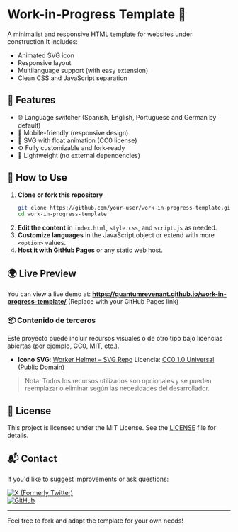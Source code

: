 # Work-in-Progress Template 🚧

A minimalist and responsive HTML template for websites under construction.It includes:

- Animated SVG icon
- Responsive layout
- Multilanguage support (with easy extension)
- Clean CSS and JavaScript separation

## 🔧 Features

- 🌐 Language switcher (Spanish, English, Portuguese and German by default)
- 📱 Mobile-friendly (responsive design)
- 🎨 SVG with float animation (CC0 license)
- ⚙️ Fully customizable and fork-ready
- 🍃 Lightweight (no external dependencies)

## 🧰 How to Use

1. **Clone or fork this repository**
   ```bash
   git clone https://github.com/your-user/work-in-progress-template.git
   cd work-in-progress-template
   ```
2. **Edit the content** in `index.html`, `style.css`, and `script.js` as needed.
3. **Customize languages** in the JavaScript object or extend with more `<option>` values.
4. **Host it with GitHub Pages** or any static web host.

## 🌍 Live Preview

You can view a live demo at:
**https://quantumrevenant.github.io/work-in-progress-template/**
(Replace with your GitHub Pages link)

### 📦 Contenido de terceros

Este proyecto puede incluir recursos visuales o de otro tipo bajo licencias abiertas (por ejemplo, CC0, MIT, etc.).

- **Icono SVG**:
  [Worker Helmet – SVG Repo](https://www.svgrepo.com/svg/283156/worker-helmet)
  Licencia: [CC0 1.0 Universal (Public Domain)](https://creativecommons.org/publicdomain/zero/1.0/)

> Nota: Todos los recursos utilizados son opcionales y se pueden reemplazar o eliminar según las necesidades del desarrollador.

## 📝 License

This project is licensed under the MIT License.
See the [LICENSE](LICENSE) file for details.

## 📬 Contact

If you'd like to suggest improvements or ask questions:

[![X (Formerly Twitter)](https://img.shields.io/badge/X_(Twitter)%09--%40QuantumRevenant-%23000000.svg?logo=X&logoColor=white)](https://twitter.com/QuantumRevenant)  
[![GitHub](https://img.shields.io/badge/GitHub%09--%40QuantumRevenant-%23121011.svg?logo=github&logoColor=white)](https://github.com/QuantumRevenant)

---

Feel free to fork and adapt the template for your own needs!
